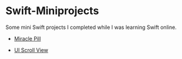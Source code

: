 # Swift-Miniprojects

Some mini Swift projects I completed while I was learning Swift online.

+ [Miracle Pill](https://github.com/Yiyun-Liang/Swift-Miniprojects/tree/master/MiraclePill)

+ [UI Scroll View](https://github.com/Yiyun-Liang/Swift-Miniprojects/tree/master/UIScrollView)